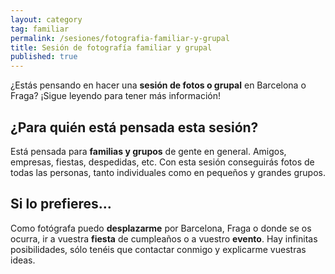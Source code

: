 ```yaml
---
layout: category
tag: familiar
permalink: /sesiones/fotografia-familiar-y-grupal
title: Sesión de fotografía familiar y grupal
published: true
---
```

¿Estás pensando en hacer una **sesión de fotos o grupal** en Barcelona o Fraga? ¡Sigue leyendo para tener más información!


## ¿Para quién está pensada esta sesión?

Está pensada para **familias y grupos** de gente en general. Amigos, empresas, fiestas, despedidas, etc. Con esta sesión conseguirás fotos de todas las personas, tanto individuales como en pequeños y grandes grupos.


## Si lo prefieres…

Como fotógrafa puedo **desplazarme** por Barcelona, Fraga o donde se os ocurra, ir a vuestra **fiesta** de cumpleaños o a vuestro **evento**. Hay infinitas posibilidades, sólo tenéis que contactar conmigo y explicarme vuestras ideas.
